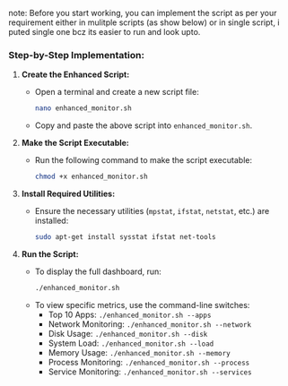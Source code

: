 
note: Before you start working, you can implement the script as per your requirement either in mulitple scripts (as show below) or in single script, i puted single one bcz its easier to run and look upto.

### Step-by-Step Implementation:

1. **Create the Enhanced Script:**
   - Open a terminal and create a new script file:
     ```bash
     nano enhanced_monitor.sh
     ```
   - Copy and paste the above script into `enhanced_monitor.sh`.

2. **Make the Script Executable:**
   - Run the following command to make the script executable:
     ```bash
     chmod +x enhanced_monitor.sh
     ```

3. **Install Required Utilities:**
   - Ensure the necessary utilities (`mpstat`, `ifstat`, `netstat`, etc.) are installed:
     ```bash
     sudo apt-get install sysstat ifstat net-tools
     ```

4. **Run the Script:**
   - To display the full dashboard, run:
     ```bash
     ./enhanced_monitor.sh
     ```
   - To view specific metrics, use the command-line switches:
     - Top 10 Apps: `./enhanced_monitor.sh --apps`
     - Network Monitoring: `./enhanced_monitor.sh --network`
     - Disk Usage: `./enhanced_monitor.sh --disk`
     - System Load: `./enhanced_monitor.sh --load`
     - Memory Usage: `./enhanced_monitor.sh --memory`
     - Process Monitoring: `./enhanced_monitor.sh --process`
     - Service Monitoring: `./enhanced_monitor.sh --services`

  
